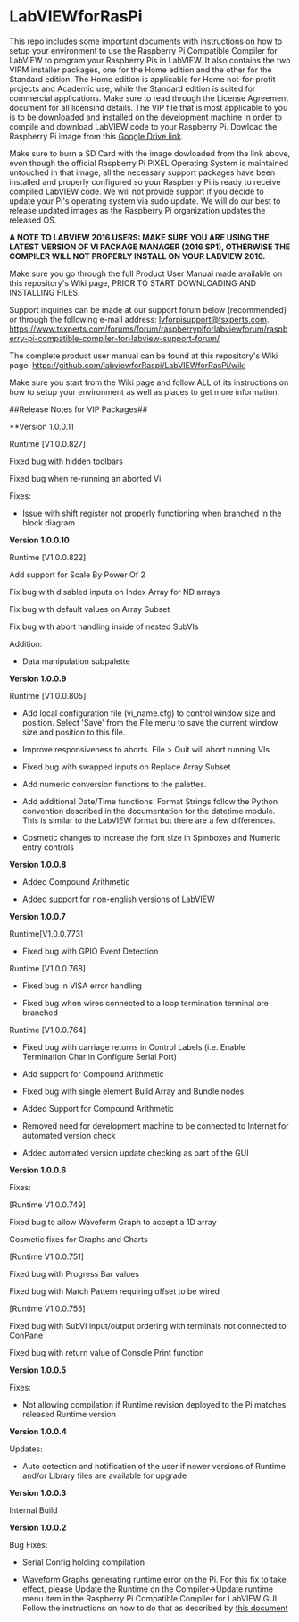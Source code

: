 # LabVIEWforRasPi
This repo includes some important documents with instructions on how to setup your environment to use the Raspberry Pi Compatible Compiler for LabVIEW to program your Raspberry Pis in LabVIEW. It also contains the two VIPM installer packages, one for the Home edition and the other for the Standard edition. The Home edition is applicable for Home not-for-profit projects and Academic use, while the Standard edition is suited for commercial applications. Make sure to read through the License Agreement document for all licensind details. The VIP file that is most applicable to you is to be downloaded and installed on the development machine in order to compile and download LabVIEW code to your Raspberry Pi. Dowload the Raspberry Pi image from this [Google Drive link](https://drive.google.com/drive/folders/0B7DdMz7ZefcwMjlzVlM3OGxJVWs?usp=sharing). 

Make sure to burn a SD Card with the image dowloaded from the link above, even though the official Raspberry Pi PIXEL Operating System is maintained untouched in that image, all the necessary support packages have been installed and properly configured so your Raspberry Pi is ready to receive compiled LabVIEW code. We will not provide support if you decide to update your Pi's operating system via sudo update. We will do our best to release updated images as the Raspberry Pi organization updates the released OS.

**A NOTE TO LABVIEW 2016 USERS: MAKE SURE YOU ARE USING THE LATEST VERSION OF VI PACKAGE MANAGER (2016 SP1), OTHERWISE THE COMPILER WILL NOT PROPERLY INSTALL ON YOUR LABVIEW 2016.**

Make sure you go through the full Product User Manual made available on this repository's Wiki page, PRIOR TO START DOWNLOADING AND INSTALLING FILES.

Support inquiries can be made at our support forum below (recommended) or through the following e-mail address: lvforpisupport@tsxperts.com.
https://www.tsxperts.com/forums/forum/raspberrypiforlabviewforum/raspberry-pi-compatible-compiler-for-labview-support-forum/

The complete product user manual can be found at this repository's Wiki page: https://github.com/labviewforRaspi/LabVIEWforRasPi/wiki

Make sure you start from the Wiki page and follow ALL of its instructions on how to setup your environment as well as places to get more information.

##Release Notes for VIP Packages##

**Version 1.0.0.11

Runtime [V1.0.0.827]

Fixed bug with hidden toolbars

Fixed bug when re-running an aborted Vi

Fixes:

- Issue with shift register not properly functioning when branched in the block diagram


**Version 1.0.0.10**

Runtime [V1.0.0.822]

Add support for Scale By Power Of 2

Fix bug with disabled inputs on Index Array for ND arrays

Fix bug with default values on Array Subset

Fix bug with abort handling inside of nested SubVIs

Addition:

- Data manipulation subpalette


**Version 1.0.0.9**

Runtime [V1.0.0.805]

- Add local configuration file (vi_name.cfg) to control window size and position.  Select 'Save' from the File menu to save the current window size and position to this file.

- Improve responsiveness to aborts.  File > Quit will abort running VIs

- Fixed bug with swapped inputs on Replace Array Subset

- Add numeric conversion functions to the palettes.

- Add additional Date/Time functions.  Format Strings follow the Python convention described in the documentation for the datetime module.  This is similar to the LabVIEW format but there are a few differences.

- Cosmetic changes to increase the font size in Spinboxes and Numeric entry controls

**Version 1.0.0.8**

- Added Compound Arithmetic

- Added support for non-english versions of LabVIEW

**Version 1.0.0.7**

Runtime[V1.0.0.773]

- Fixed bug with GPIO Event Detection

Runtime [V1.0.0.768]

- Fixed bug in VISA error handling

- Fixed bug when wires connected to a loop termination terminal are branched

Runtime [V1.0.0.764]

- Fixed bug with carriage returns in Control Labels (i.e. Enable Termination Char in Configure Serial Port)

- Add support for Compound Arithmetic

- Fixed bug with single element Build Array and Bundle nodes

- Added Support for Compound Arithmetic

- Removed need for development machine to be connected to Internet for automated version check

- Added automated version update checking as part of the GUI

**Version 1.0.0.6**

Fixes: 

[Runtime V1.0.0.749]

Fixed bug to allow Waveform Graph to accept a 1D array

Cosmetic fixes for Graphs and Charts

[Runtime V1.0.0.751]

Fixed bug with Progress Bar values

Fixed bug with Match Pattern requiring offset to be wired

[Runtime V1.0.0.755]

Fixed bug with SubVI input/output ordering with terminals not connected to ConPane

Fixed bug with return value of Console Print function

**Version 1.0.0.5**

Fixes: 

- Not allowing compilation if Runtime revision deployed to the Pi matches released Runtime version

**Version  1.0.0.4**

Updates: 

- Auto detection and notification of the user if newer versions of Runtime and/or Library files are available for upgrade

**Version 1.0.0.3**

Internal Build

**Version  1.0.0.2**

Bug Fixes: 

- Serial Config holding compilation

- Waveform Graphs generating runtime error on the Pi. For this fix to take effect, please Update the Runtime on the Compiler->Update runtime menu item in the Raspberry Pi Compatible Compiler for LabVIEW GUI. Follow the instructions on how to do that as described by [this document](https://github.com/labviewforRaspi/LabVIEWforRasPi/blob/master/Raspberry%20Pi%20Compatible%20Compiler%20for%20LabVIEW%20GUI%20-%20Operating%20Manual.pdf)








